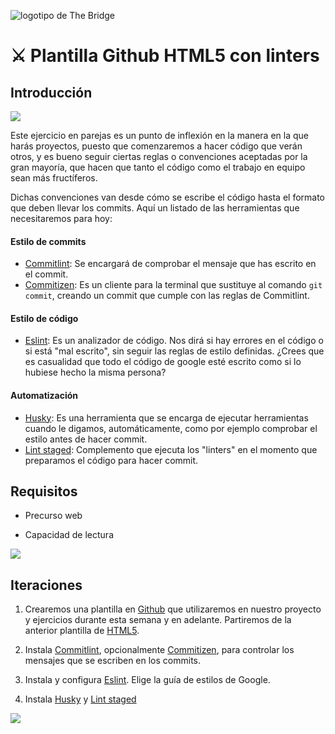 ![logotipo de The Bridge](https://user-images.githubusercontent.com/27650532/77754601-e8365180-702b-11ea-8bed-5bc14a43f869.png "logotipo de The Bridge")

# :crossed_swords: Plantilla Github HTML5 con linters #

## Introducción ##

![](https://media.giphy.com/media/3o85xC8sdW7vmG6bRe/giphy.gif)

Este ejercicio en parejas es un punto de inflexión en la manera en la que harás proyectos, puesto que comenzaremos a hacer código que verán otros, y es bueno seguir ciertas reglas o convenciones aceptadas por la gran mayoría, que hacen que tanto el código como el trabajo en equipo sean más fructíferos.

Dichas convenciones van desde cómo se escribe el código hasta el formato que deben llevar los commits. Aquí un listado de las herramientas que necesitaremos para hoy:

#### Estilo de commits ####

- [Commitlint][2]: Se encargará de comprobar el mensaje que has escrito en el commit.
- [Commitizen][3]: Es un cliente para la terminal que sustituye al comando `git commit`, creando un commit que cumple con las reglas de Commitlint.

#### Estilo de código ####

- [Eslint][6]: Es un analizador de código. Nos dirá si hay errores en el código o si está "mal escrito", sin seguir las reglas de estilo definidas. ¿Crees que es casualidad que todo el código de google esté escrito como si lo hubiese hecho la misma persona?

#### Automatización ####

- [Husky][4]: Es una herramienta que se encarga de ejecutar herramientas cuando le digamos, automáticamente, como por ejemplo comprobar el estilo antes de hacer commit.
- [Lint staged][5]: Complemento que ejecuta los "linters" en el momento que preparamos el código para hacer commit.

[0]: https://github.com "Github"
[1]: https://github.com/TheBridge-FullStackDeveloper/template-html5 "Template HTML5"
[2]: https://commitlint.js.org "Commitlint"
[3]: https://github.com/commitizen/cz-cli "Commitizen"
[4]: https://www.npmjs.com/package/husky "Husky"
[5]: https://github.com/okonet/lint-staged "Lint-staged"
[6]: https://eslint.org "Eslint"

## Requisitos ##

- Precurso web

- Capacidad de lectura

![](https://media.giphy.com/media/lnfzT3k8g7wpG/giphy.gif)

## Iteraciones ##

1. Crearemos una plantilla en [Github][0] que utilizaremos en nuestro proyecto y ejercicios durante esta semana y en adelante. Partiremos de la anterior plantilla de [HTML5][1].

2. Instala [Commitlint][1], opcionalmente [Commitizen][2], para controlar los mensajes que se escriben en los commits.

3. Instala y configura [Eslint][6]. Elige la guía de estilos de Google.

4. Instala [Husky][4] y [Lint staged][5]

![](https://media.giphy.com/media/l1J9KU2KmTwzptMD6/giphy.gif)

